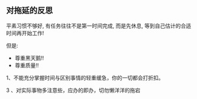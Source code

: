 ## 对拖延的反思

平素习惯不够好, 有任务往往不是第一时间完成, 而是先休息, 等到自己估计的合适时间再开始工作!

但是:

- 尊重黑天鹅!!
- 尊重质量!!



1、不能充分掌握时间与区别事情的轻重缓急，你的一切都会打折扣。

3 、对实际事物多注意些，应办的即办，切勿懒洋洋的拖宕